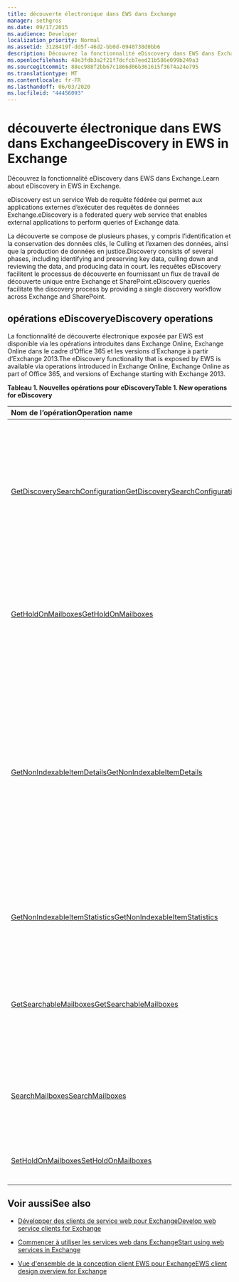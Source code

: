 ```yaml
---
title: découverte électronique dans EWS dans Exchange
manager: sethgros
ms.date: 09/17/2015
ms.audience: Developer
localization_priority: Normal
ms.assetid: 3128419f-dd5f-46d2-bb0d-0940738d0bb6
description: Découvrez la fonctionnalité eDiscovery dans EWS dans Exchange.
ms.openlocfilehash: 48e3fdb3a2f21f7dcfcb7eed21b586e099b249a3
ms.sourcegitcommit: 88ec988f2bb67c1866d06b361615f3674a24e795
ms.translationtype: MT
ms.contentlocale: fr-FR
ms.lasthandoff: 06/03/2020
ms.locfileid: "44456093"
---
```

# <a name="ediscovery-in-ews-in-exchange"></a><span data-ttu-id="194b5-103">découverte électronique dans EWS dans Exchange</span><span class="sxs-lookup"><span data-stu-id="194b5-103">eDiscovery in EWS in Exchange</span></span>

<span data-ttu-id="194b5-104">Découvrez la fonctionnalité eDiscovery dans EWS dans Exchange.</span><span class="sxs-lookup"><span data-stu-id="194b5-104">Learn about eDiscovery in EWS in Exchange.</span></span>
  
<span data-ttu-id="194b5-105">eDiscovery est un service Web de requête fédérée qui permet aux applications externes d’exécuter des requêtes de données Exchange.</span><span class="sxs-lookup"><span data-stu-id="194b5-105">eDiscovery is a federated query web service that enables external applications to perform queries of Exchange data.</span></span>
  
<span data-ttu-id="194b5-106">La découverte se compose de plusieurs phases, y compris l’identification et la conservation des données clés, le Culling et l’examen des données, ainsi que la production de données en justice.</span><span class="sxs-lookup"><span data-stu-id="194b5-106">Discovery consists of several phases, including identifying and preserving key data, culling down and reviewing the data, and producing data in court.</span></span> <span data-ttu-id="194b5-107">les requêtes eDiscovery facilitent le processus de découverte en fournissant un flux de travail de découverte unique entre Exchange et SharePoint.</span><span class="sxs-lookup"><span data-stu-id="194b5-107">eDiscovery queries facilitate the discovery process by providing a single discovery workflow across Exchange and SharePoint.</span></span>
  
## <a name="ediscovery-operations"></a><span data-ttu-id="194b5-108">opérations eDiscovery</span><span class="sxs-lookup"><span data-stu-id="194b5-108">eDiscovery operations</span></span>

<span data-ttu-id="194b5-109">La fonctionnalité de découverte électronique exposée par EWS est disponible via les opérations introduites dans Exchange Online, Exchange Online dans le cadre d’Office 365 et les versions d’Exchange à partir d’Exchange 2013.</span><span class="sxs-lookup"><span data-stu-id="194b5-109">The eDiscovery functionality that is exposed by EWS is available via operations introduced in Exchange Online, Exchange Online as part of Office 365, and versions of Exchange starting with Exchange 2013.</span></span> 
  
<span data-ttu-id="194b5-110">**Tableau 1. Nouvelles opérations pour eDiscovery**</span><span class="sxs-lookup"><span data-stu-id="194b5-110">**Table 1. New operations for eDiscovery**</span></span>

|<span data-ttu-id="194b5-111">**Nom de l’opération**</span><span class="sxs-lookup"><span data-stu-id="194b5-111">**Operation name**</span></span>|<span data-ttu-id="194b5-112">**Description**</span><span class="sxs-lookup"><span data-stu-id="194b5-112">**Description**</span></span>|
|:-----|:-----|
|[<span data-ttu-id="194b5-113">GetDiscoverySearchConfiguration</span><span class="sxs-lookup"><span data-stu-id="194b5-113">GetDiscoverySearchConfiguration</span></span>](https://msdn.microsoft.com/library/8a54a6dc-110c-4972-a8bc-5ddb43c4b857%28Office.15%29.aspx) <br/> |<span data-ttu-id="194b5-114">Obtient les informations de configuration pour les conservations inaltérables, les recherches de découverte enregistrées et les boîtes aux lettres qui sont activées pour la recherche de découverte.</span><span class="sxs-lookup"><span data-stu-id="194b5-114">Gets configuration information for in-place holds, saved discovery searches, and the mailboxes that are enabled for discovery search.</span></span>  <br/> |
|[<span data-ttu-id="194b5-115">GetHoldOnMailboxes</span><span class="sxs-lookup"><span data-stu-id="194b5-115">GetHoldOnMailboxes</span></span>](https://msdn.microsoft.com/library/9157f329-80b4-4cd0-a158-378064966ae6%28Office.15%29.aspx) <br/> |<span data-ttu-id="194b5-116">Obtient l’état d’une conservation basée sur une requête, qui est définie à l’aide de l' [opération SetHoldOnMailboxes](https://msdn.microsoft.com/library/9015a0d8-3495-461b-aa79-797d23169585%28Office.15%29.aspx).</span><span class="sxs-lookup"><span data-stu-id="194b5-116">Gets the status of a query-based hold, which is set by using the [SetHoldOnMailboxes operation](https://msdn.microsoft.com/library/9015a0d8-3495-461b-aa79-797d23169585%28Office.15%29.aspx).</span></span>  <br/> |
|[<span data-ttu-id="194b5-117">GetNonIndexableItemDetails</span><span class="sxs-lookup"><span data-stu-id="194b5-117">GetNonIndexableItemDetails</span></span>](https://msdn.microsoft.com/library/9279c3ad-f7c8-4bbc-b0a7-2c78416cb39a%28Office.15%29.aspx) <br/> |<span data-ttu-id="194b5-118">Récupère des détails sur les éléments qui ne peuvent pas être indexés.</span><span class="sxs-lookup"><span data-stu-id="194b5-118">Retrieves details about items that cannot be indexed.</span></span> <span data-ttu-id="194b5-119">Cela inclut, sans s’y limiter, l’identificateur de l’élément, un code d’erreur, une description de l’erreur, lorsqu’une tentative d’indexation de l’élément est effectuée, ainsi que des informations supplémentaires sur le fichier.</span><span class="sxs-lookup"><span data-stu-id="194b5-119">This includes, but is not limited to, the item identifier, an error code, an error description, when an attempt was made to index the item, and additional information about the file.</span></span>  <br/> |
|[<span data-ttu-id="194b5-120">GetNonIndexableItemStatistics</span><span class="sxs-lookup"><span data-stu-id="194b5-120">GetNonIndexableItemStatistics</span></span>](https://msdn.microsoft.com/library/ed077877-9d98-4434-b8b6-a4a905e7f7a6%28Office.15%29.aspx) <br/> |<span data-ttu-id="194b5-121">Récupère le nombre d’éléments qui ne peuvent pas être indexés dans une boîte aux lettres.</span><span class="sxs-lookup"><span data-stu-id="194b5-121">Retrieves the count of items that cannot be indexed in a mailbox.</span></span>  <br/> |
|[<span data-ttu-id="194b5-122">GetSearchableMailboxes</span><span class="sxs-lookup"><span data-stu-id="194b5-122">GetSearchableMailboxes</span></span>](https://msdn.microsoft.com/library/47f8ff57-4835-4d2d-9136-44afb31a4cbe%28Office.15%29.aspx) <br/> |<span data-ttu-id="194b5-123">Obtient la liste des boîtes aux lettres pour lesquelles le client est autorisé à effectuer des recherches ou à exécuter la fonctionnalité eDiscovery.</span><span class="sxs-lookup"><span data-stu-id="194b5-123">Gets a list of mailboxes that the client has permission to search or perform eDiscovery on.</span></span>  <br/> |
|[<span data-ttu-id="194b5-124">SearchMailboxes</span><span class="sxs-lookup"><span data-stu-id="194b5-124">SearchMailboxes</span></span>](https://msdn.microsoft.com/library/8a67c1d8-d021-4e68-aa62-35f7d9c2edc7%28Office.15%29.aspx) <br/> |<span data-ttu-id="194b5-125">Recherche des éléments dans des boîtes aux lettres spécifiques qui correspondent à des mots clés de requête.</span><span class="sxs-lookup"><span data-stu-id="194b5-125">Searches for items in specific mailboxes that match query keywords.</span></span>  <br/> |
|[<span data-ttu-id="194b5-126">SetHoldOnMailboxes</span><span class="sxs-lookup"><span data-stu-id="194b5-126">SetHoldOnMailboxes</span></span>](https://msdn.microsoft.com/library/9015a0d8-3495-461b-aa79-797d23169585%28Office.15%29.aspx) <br/> |<span data-ttu-id="194b5-127">Définit une conservation basée sur une requête sur des éléments.</span><span class="sxs-lookup"><span data-stu-id="194b5-127">Sets a query-based hold on items.</span></span>  <br/> |
   
## <a name="see-also"></a><span data-ttu-id="194b5-128">Voir aussi</span><span class="sxs-lookup"><span data-stu-id="194b5-128">See also</span></span>

- [<span data-ttu-id="194b5-129">Développer des clients de service web pour Exchange</span><span class="sxs-lookup"><span data-stu-id="194b5-129">Develop web service clients for Exchange</span></span>](develop-web-service-clients-for-exchange.md)
    
- [<span data-ttu-id="194b5-130">Commencer à utiliser les services web dans Exchange</span><span class="sxs-lookup"><span data-stu-id="194b5-130">Start using web services in Exchange</span></span>](start-using-web-services-in-exchange.md)
    
- [<span data-ttu-id="194b5-131">Vue d'ensemble de la conception client EWS pour Exchange</span><span class="sxs-lookup"><span data-stu-id="194b5-131">EWS client design overview for Exchange</span></span>](ews-client-design-overview-for-exchange.md)
    

